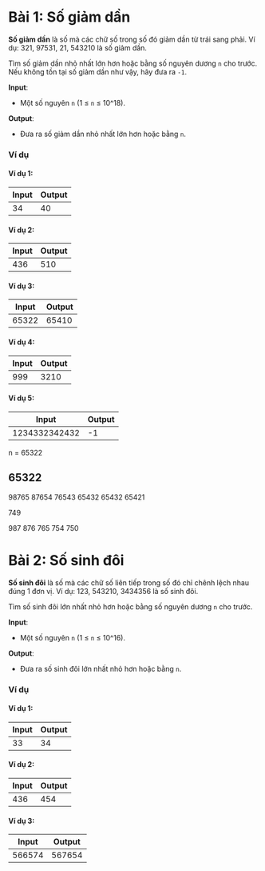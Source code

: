 # Bài 1: Số giảm dần

**Số giảm dần** là số mà các chữ số trong số đó giảm dần từ trái sang phải. Ví dụ: 321, 97531, 21, 543210 là số giảm dần.

Tìm số giảm dần nhỏ nhất lớn hơn hoặc bằng số nguyên dương `n` cho trước. Nếu không tồn tại số giảm dần như vậy, hãy đưa ra `-1`.

**Input**:

- Một số nguyên `n` (1 ≤ `n` ≤ 10^18).

**Output**:

- Đưa ra số giảm dần nhỏ nhất lớn hơn hoặc bằng `n`.

### Ví dụ

#### Ví dụ 1:

| Input | Output |
|-------|--------|
| 34     | 40     |

#### Ví dụ 2:

| Input | Output |
|-------|--------|
| 436     | 510     |

#### Ví dụ 3:

| Input | Output |
|-------|--------|
| 65322     | 65410     |

#### Ví dụ 4:

| Input | Output |
|-------|--------|
| 999     | 3210     |

#### Ví dụ 5:

| Input | Output |
|-------|--------|
| 1234332342432     | -1     |


n = 65322

65322
-----
98765
87654
76543
65432
65432
65421


749

987
876
765
754
750

# Bài 2: Số sinh đôi

**Số sinh đôi** là số mà các chữ số liên tiếp trong số đó chỉ chênh lệch nhau đúng 1 đơn vị. Ví dụ: 123, 543210, 3434356 là số sinh đôi.

Tìm số sinh đôi lớn nhất nhỏ hơn hoặc bằng số nguyên dương `n` cho trước.

**Input**:

- Một số nguyên `n` (1 ≤ `n` ≤ 10^16).

**Output**:

- Đưa ra số sinh đôi lớn nhất nhỏ hơn hoặc bằng `n`.

### Ví dụ

#### Ví dụ 1:

| Input | Output |
|-------|--------|
| 33     | 34     |

#### Ví dụ 2:

| Input | Output |
|-------|--------|
| 436     | 454     |

#### Ví dụ 3:

| Input | Output |
|-------|--------|
| 566574     | 567654     |